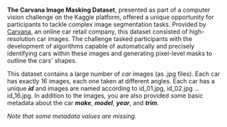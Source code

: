 **The Carvana Image Masking Dataset**, presented as part of a computer vision challenge on the Kaggle platform, offered a unique opportunity for participants to tackle complex image segmentation tasks. Provided by [Carvana](https://www.carvana.com/), an online car retail company, this dataset consisted of high-resolution car images. The challenge tasked participants with the development of algorithms capable of automatically and precisely identifying cars within these images and generating pixel-level masks to outline the cars' shapes.

This dataset contains a large number of *car* images (as .jpg files). Each car has exactly 16 images, each one taken at different angles. Each car has a unique ***id*** and images are named according to id_01.jpg, id_02.jpg … id_16.jpg. In addition to the images, you are also provided some basic metadata about the car ***make***, ***model***, ***year***, and ***trim***.

<i>Note that some metadata values are missing.</i>